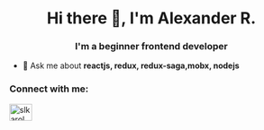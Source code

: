 <h1 align="center">Hi there 👋, I'm Alexander R.</h1>
<h3 align="center">I'm a beginner frontend developer</h3>

- 💬 Ask me about **reactjs, redux, redux-saga,mobx, nodejs**

<h3 align="left">Connect with me:</h3>
<p align="left">
<a href="https://dev.to/slkarol" target="blank"><img align="center" src="https://cdn.jsdelivr.net/npm/simple-icons@3.0.1/icons/dev-dot-to.svg" alt="slkarol" height="30" width="40" /></a>
</p>



